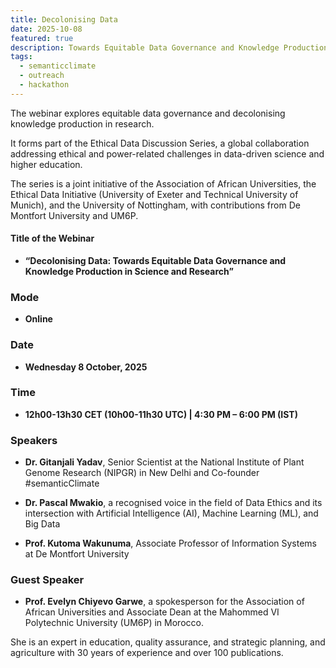 ```yaml
---
title: Decolonising Data 
date: 2025-10-08
featured: true
description: Towards Equitable Data Governance and Knowledge Production in Science and Research
tags:
  - semanticclimate
  - outreach
  - hackathon
---
```


The webinar explores equitable data governance and decolonising knowledge production in research.

It forms part of the Ethical Data Discussion Series, a global collaboration addressing ethical and power-related challenges in data-driven science and higher education.

The series is a joint initiative of the Association of African Universities, the Ethical Data Initiative (University of Exeter and Technical University of Munich), and the University of Nottingham, with contributions from De Montfort University and UM6P.

#### Title of the Webinar 

- **“Decolonising Data: Towards Equitable Data Governance and Knowledge Production in Science and Research”**

### Mode

- **Online**

### Date

- **Wednesday 8 October, 2025**
  
### Time

- **12h00-13h30 CET (10h00-11h30 UTC) | 4:30 PM – 6:00 PM (IST)**

### Speakers

- **Dr. Gitanjali Yadav**, Senior Scientist at the National Institute of Plant Genome Research (NIPGR) in New Delhi and Co-founder #semanticClimate

- **Dr. Pascal Mwakio**, a recognised voice in the field of Data Ethics and its intersection with Artificial Intelligence (AI), Machine Learning (ML), and Big Data

- **Prof. Kutoma Wakunuma**, Associate Professor of Information Systems at De Montfort University

### Guest Speaker

- **Prof. Evelyn Chiyevo Garwe**, a spokesperson for the Association of African Universities and Associate Dean at the Mahommed VI Polytechnic University (UM6P) in Morocco.

She is an expert in education, quality assurance, and strategic planning, and agriculture with 30 years of experience and over 100 publications.
